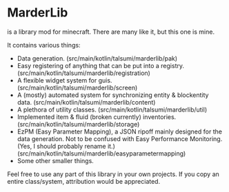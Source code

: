 # MarderLib

is a library mod for minecraft. There are many like it, but this one is mine.

It contains various things:
- Data generation.   (src/main/kotlin/talsumi/marderlib/pak)
- Easy registering of anything that can be put into a registry.  (src/main/kotlin/talsumi/marderlib/registration)
- A flexible widget system for guis.   (src/main/kotlin/talsumi/marderlib/screen)
- A (mostly) automated system for synchronizing entity & blockentity data.   (src/main/kotlin/talsumi/marderlib/content)
- A plethora of utility classes.   (src/main/kotlin/talsumi/marderlib/util)
- Implemented item & fluid (broken currently) inventories.   (src/main/kotlin/talsumi/marderlib/storage)
- EzPM (Easy Parameter Mapping), a JSON ripoff mainly designed for the data generation. Not to be confused with Easy Performance Monitoring. (Yes, I should probably rename it.)  (src/main/kotlin/talsumi/marderlib/easyparametermapping)
- Some other smaller things.

Feel free to use any part of this library in your own projects. If you copy an entire class/system, attribution would be appreciated.

